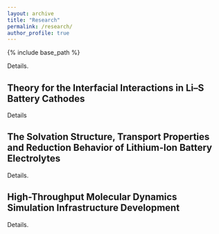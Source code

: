 ```yaml
---
layout: archive
title: "Research"
permalink: /research/
author_profile: true
---
```


{% include base_path %}

Details.
 
## Theory for the Interfacial Interactions in Li–S Battery Cathodes
 
Details

## The Solvation Structure, Transport Properties and Reduction Behavior of Lithium-Ion Battery Electrolytes

Details.

## High-Throughput Molecular Dynamics Simulation Infrastructure Development

Details.
